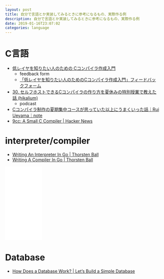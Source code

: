```yaml
---
layout: post
title: 自分で言語とか実装してみるときに参考になるもの、実際作る例
description: 自分で言語とか実装してみるときに参考になるもの、実際作る例
date: 2019-01-16T23:07:02
categories: language
---
```


# C言語

- [低レイヤを知りたい人のための Cコンパイラ作成入門](https://www.sigbus.info/compilerbook/)
  - feedback form
  - [「低レイヤを知りたい人のためのCコンパイラ作成入門」フィードバックフォーム](https://docs.google.com/forms/d/e/1FAIpQLSfMMwHJhRgEtTrDy_ByhuUZrcmDgKPoNtxi0MigcUGvO1VDpA/viewform)
- [30. セルフホストできるCコンパイラの作り方を夏休みの特別授業で教えた話 (hikalium)](https://turingcomplete.fm/30)
  - podcast
- [Cコンパイラ制作の夏期集中コースが思っていた以上にうまくいった話｜Rui Ueyama｜note](https://note.mu/ruiu/n/n00ebc977fd60)
- [9cc: A Small C Compiler \| Hacker News](https://news.ycombinator.com/item?id=18683088)

# interpreter/compiler

- [Writing An Interpreter In Go \| Thorsten Ball](https://interpreterbook.com/)
- [Writing A Compiler In Go \| Thorsten Ball](https://compilerbook.com/)


<iframe style="width:120px;height:240px;" marginwidth="0" marginheight="0" scrolling="no" frameborder="0" src="//rcm-fe.amazon-adsystem.com/e/cm?lt1=_blank&bc1=000000&IS2=1&bg1=FFFFFF&fc1=000000&lc1=0000FF&t=mi3002-22&language=ja_JP&o=9&p=8&l=as4&m=amazon&f=ifr&ref=as_ss_li_til&asins=4873118220&linkId=3c99482c87836dbf80ff44c53b558e65"></iframe>

# Database

- [How Does a Database Work? \| Let’s Build a Simple Database](https://cstack.github.io/db_tutorial/)


